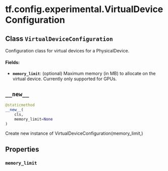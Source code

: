 <div itemscope itemtype="http://developers.google.com/ReferenceObject">
<meta itemprop="name" content="tf.config.experimental.VirtualDeviceConfiguration" />
<meta itemprop="path" content="Stable" />
<meta itemprop="property" content="memory_limit"/>
<meta itemprop="property" content="__new__"/>
</div>

# tf.config.experimental.VirtualDeviceConfiguration

## Class `VirtualDeviceConfiguration`



Configuration class for virtual devices for a PhysicalDevice.

#### Fields:

* <b>`memory_limit`</b>: (optional) Maximum memory (in MB) to allocate on the virtual
    device. Currently only supported for GPUs.

<h2 id="__new__"><code>__new__</code></h2>

``` python
@staticmethod
__new__(
    cls,
    memory_limit=None
)
```

Create new instance of VirtualDeviceConfiguration(memory_limit,)



## Properties

<h3 id="memory_limit"><code>memory_limit</code></h3>





